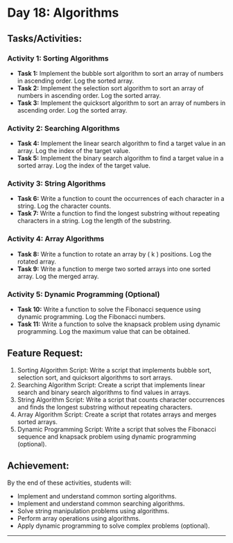# **Day 18: Algorithms**

## **Tasks/Activities:**

### **Activity 1: Sorting Algorithms**
- **Task 1:** Implement the bubble sort algorithm to sort an array of numbers in ascending order. Log the sorted array.
- **Task 2:** Implement the selection sort algorithm to sort an array of numbers in ascending order. Log the sorted array.
- **Task 3:** Implement the quicksort algorithm to sort an array of numbers in ascending order. Log the sorted array.

### **Activity 2: Searching Algorithms**
- **Task 4:** Implement the linear search algorithm to find a target value in an array. Log the index of the target value.
- **Task 5:** Implement the binary search algorithm to find a target value in a sorted array. Log the index of the target value.

### **Activity 3: String Algorithms**
- **Task 6:** Write a function to count the occurrences of each character in a string. Log the character counts.
- **Task 7:** Write a function to find the longest substring without repeating characters in a string. Log the length of the substring.

### **Activity 4: Array Algorithms**
- **Task 8:** Write a function to rotate an array by \( k \) positions. Log the rotated array.
- **Task 9:** Write a function to merge two sorted arrays into one sorted array. Log the merged array.

### **Activity 5: Dynamic Programming (Optional)**
- **Task 10:** Write a function to solve the Fibonacci sequence using dynamic programming. Log the Fibonacci numbers.
- **Task 11:** Write a function to solve the knapsack problem using dynamic programming. Log the maximum value that can be obtained.

## **Feature Request:**
1. Sorting Algorithm Script: Write a script that implements bubble sort, selection sort, and quicksort algorithms to sort arrays.
2. Searching Algorithm Script: Create a script that implements linear search and binary search algorithms to find values in arrays.
3. String Algorithm Script: Write a script that counts character occurrences and finds the longest substring without repeating characters.
4. Array Algorithm Script: Create a script that rotates arrays and merges sorted arrays.
5. Dynamic Programming Script: Write a script that solves the Fibonacci sequence and knapsack problem using dynamic programming (optional).

## **Achievement:**
By the end of these activities, students will:
- Implement and understand common sorting algorithms.
- Implement and understand common searching algorithms.
- Solve string manipulation problems using algorithms.
- Perform array operations using algorithms.
- Apply dynamic programming to solve complex problems (optional).

---